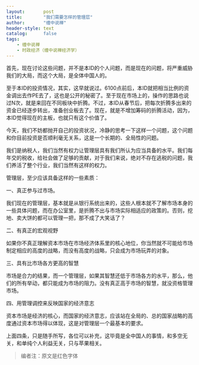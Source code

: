 ```yaml
---
layout:       post
title:        "我们需要怎样的管理层"
author:       "缠中说禅"
header-style: text
catalog:      false
tags:
    - 缠中说禅
    - 时政经济（缠中说禅经济学）
---
```


首先，现在讨论这些问题，并不是本ID的个人问题，而是现在的问题，将严重威胁我们的大局，而这个大局，是全体中国人的。



至于本ID的投资情况，其实，这早就说过。6100点前后，本ID就把相当比例的资金调出去作PE去了，这也是公开的秘密了。至于现在市场上的，操作的思路也说过N次，就是来回在不同板块中折腾。不过，本ID从春节后，把每次折腾多出来的资金已经逐步转出，准备创业板去了。现在，就是不增加筹码的折腾活动，因为，本ID觉得现在的主板，也就只有这个价值了。



今天，我们不妨都抛开自己的投资状况，冷静的思考一下这样一个问题，这个问题和你目前投资是否顺利毫无关系，这是一个长期的、全局性的问题。



我们是纳税人，我们当然有权力让管理层具有我们所认为应当具备的水平。我们每年交的税收，给社会做了足够的贡献，对于我们来说，绝对不存在逃税的问题，我们养活了整个行业，我们当然有这样的权力。



管理层，至少应该具备这样的一些素质：



一、真正参与过市场。



我们现在的管理层，基本就是从银行系统出来的，这些人根本就不了解市场本身的一些具体问题，而在办公室里，是折腾不出与市场实际相适应的政策的。否则，挖地、卖大饼的都可以管理一把，那不成了大笑话了？



二、有真正的宏观视野



如果你不真正理解资本市场在市场经济体系里的核心地位，你当然就不可能给市场制定相应的高度的战略，而没有高度的战略，只会成为市场玩弄的对象。



三、具有比市场各方更高的智慧



市场是合力的结果，而一个管理层，如果其智慧还低于市场各方的水平，那么，他们的所有举动，都只能成为市场的阻力。没有真正高于市场的智慧，就没资格管理市场。



四、用管理调控来反映国家的经济意志



资本市场是经济的核心，而国家的经济意志，应该站在全局的、总的国家战略的高度通过资本市场得以体现，这是对管理层一个最基本的要求。



上面四条，只是随手所写，各位可以补充，这毕竟是全中国人的事情，和多空无关，和单纯个人利益无关，只与苹果相关。



> 编者注：原文是红色字体
